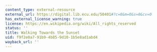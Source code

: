 ```yaml
---
content_type: external-resource
external_url: https://digital.lib.ecu.edu/50401#?c=0&m=0&s=0&cv=0
has_external_license_warning: true
license: https://en.wikipedia.org/wiki/All_rights_reserved
status: ''
title: Walking Towards the Sunset
uid: f9f2e0a7-91b9-4b85-9d10-1b5e8ad1abd4
wayback_url: ''
---
```


